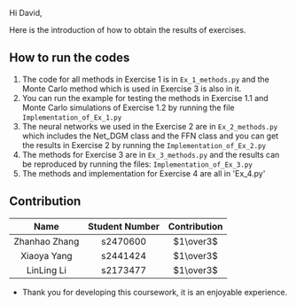 
Hi David,    
   
Here is the introduction of how to obtain the results of exercises.

## How to run the codes
1. The code for all methods in Exercise 1 is in `Ex_1_methods.py` and the Monte Carlo method which is used in Exercise 3 is also in it.
2. You can run the example for testing the methods in Exercise 1.1 and Monte Carlo simulations of Exercise 1.2 by running the file `Implementation_of_Ex_1.py`
3. The neural networks we used in the Exercise 2 are in `Ex_2_methods.py` which includes the Net_DGM class and the FFN class and you can get the results in Exercise 2 by running the `Implementation_of_Ex_2.py`
4. The methods for Exercise 3 are in `Ex_3_methods.py` and the results can be reproduced by running the files: `Implementation_of_Ex_3.py`
5. The methods and implementation for Exercise 4 are all in 'Ex_4.py'

## Contribution

| Name  | Student Number | Contribution |
|  :---:  |  :---:  |  :---:  |
| Zhanhao Zhang |    s2470600   | $1\over3$ |
| Xiaoya Yang  | s2441424  | $1\over3$ |
| LinLing Li | s2173477  | $1\over3$ |


- Thank you for developing this coursework, it is an enjoyable experience.
